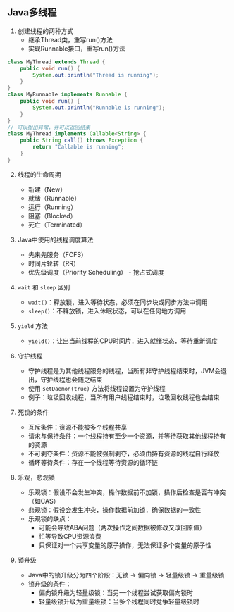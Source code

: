 ## Java多线程
1. 创建线程的两种方式
   - 继承Thread类，重写run()方法
   - 实现Runnable接口，重写run()方法

```Java
class MyThread extends Thread {
    public void run() {
        System.out.println("Thread is running");
    }
}
class MyRunnable implements Runnable {
    public void run() {
        System.out.println("Runnable is running");
    }
}
// 可以抛出异常，并可以返回结果
class MyThread implements Callable<String> {
    public String call() throws Exception {
        return "Callable is running";
    }
}
```

2. 线程的生命周期
   - 新建（New）
   - 就绪（Runnable）
   - 运行（Running）
   - 阻塞（Blocked）
   - 死亡（Terminated）

3. Java中使用的线程调度算法
   - 先来先服务（FCFS）
   - 时间片轮转（RR）
   - 优先级调度（Priority Scheduling） - 抢占式调度

4. `wait` 和 `sleep` 区别
    - `wait()`：释放锁，进入等待状态，必须在同步块或同步方法中调用
    - `sleep()`：不释放锁，进入休眠状态，可以在任何地方调用

5. `yield` 方法
   - `yield()`：让出当前线程的CPU时间片，进入就绪状态，等待重新调度

6. 守护线程
    - 守护线程是为其他线程服务的线程，当所有非守护线程结束时，JVM会退出，守护线程也会随之结束
    - 使用 `setDaemon(true)` 方法将线程设置为守护线程
    - 例子：垃圾回收线程，当所有用户线程结束时，垃圾回收线程也会结束

7. 死锁的条件
    - 互斥条件：资源不能被多个线程共享
    - 请求与保持条件：一个线程持有至少一个资源，并等待获取其他线程持有的资源
    - 不可剥夺条件：资源不能被强制剥夺，必须由持有资源的线程自行释放
    - 循环等待条件：存在一个线程等待资源的循环链

8. 乐观，悲观锁
    - 乐观锁：假设不会发生冲突，操作数据前不加锁，操作后检查是否有冲突（如CAS）
    - 悲观锁：假设会发生冲突，操作数据前加锁，确保数据的一致性
    - 乐观锁的缺点：
        - 可能会导致ABA问题（两次操作之间数据被修改又改回原值）
        - 忙等导致CPU资源浪费
        - 只保证对一个共享变量的原子操作，无法保证多个变量的原子性

9. 锁升级
    - Java中的锁升级分为四个阶段：无锁 -> 偏向锁 -> 轻量级锁 -> 重量级锁
    - 锁升级的条件：
        - 偏向锁升级为轻量级锁：当另一个线程尝试获取偏向锁时
        - 轻量级锁升级为重量级锁：当多个线程同时竞争轻量级锁时
